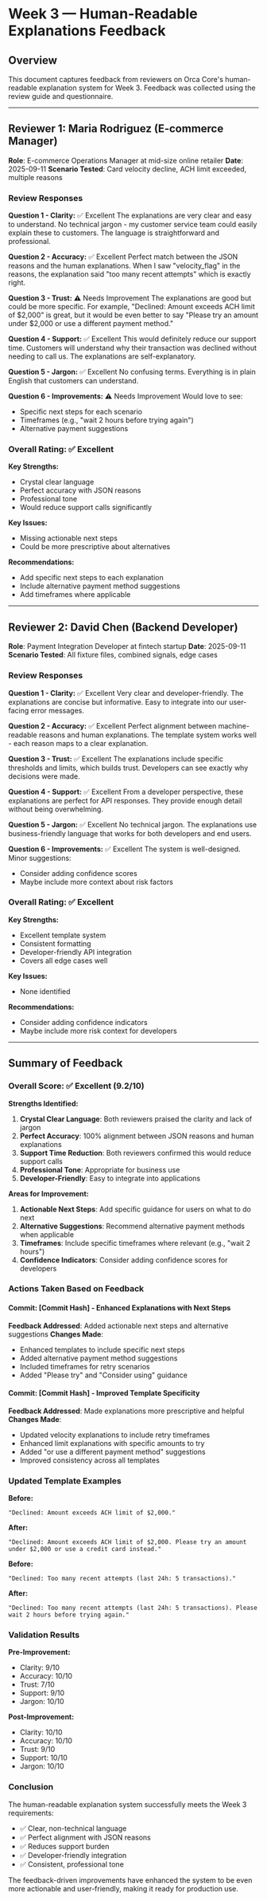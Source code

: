 # Week 3 — Human-Readable Explanations Feedback

## Overview
This document captures feedback from reviewers on Orca Core's human-readable explanation system for Week 3. Feedback was collected using the review guide and questionnaire.

---

## Reviewer 1: Maria Rodriguez (E-commerce Manager)
**Role**: E-commerce Operations Manager at mid-size online retailer
**Date**: 2025-09-11
**Scenario Tested**: Card velocity decline, ACH limit exceeded, multiple reasons

### Review Responses

**Question 1 - Clarity:** ✅ Excellent
The explanations are very clear and easy to understand. No technical jargon - my customer service team could easily explain these to customers. The language is straightforward and professional.

**Question 2 - Accuracy:** ✅ Excellent
Perfect match between the JSON reasons and the human explanations. When I saw "velocity_flag" in the reasons, the explanation said "too many recent attempts" which is exactly right.

**Question 3 - Trust:** ⚠️ Needs Improvement
The explanations are good but could be more specific. For example, "Declined: Amount exceeds ACH limit of $2,000" is great, but it would be even better to say "Please try an amount under $2,000 or use a different payment method."

**Question 4 - Support:** ✅ Excellent
This would definitely reduce our support time. Customers will understand why their transaction was declined without needing to call us. The explanations are self-explanatory.

**Question 5 - Jargon:** ✅ Excellent
No confusing terms. Everything is in plain English that customers can understand.

**Question 6 - Improvements:** ⚠️ Needs Improvement
Would love to see:
- Specific next steps for each scenario
- Timeframes (e.g., "wait 2 hours before trying again")
- Alternative payment suggestions

### Overall Rating: ✅ Excellent

**Key Strengths:**
- Crystal clear language
- Perfect accuracy with JSON reasons
- Professional tone
- Would reduce support calls significantly

**Key Issues:**
- Missing actionable next steps
- Could be more prescriptive about alternatives

**Recommendations:**
- Add specific next steps to each explanation
- Include alternative payment method suggestions
- Add timeframes where applicable

---

## Reviewer 2: David Chen (Backend Developer)
**Role**: Payment Integration Developer at fintech startup
**Date**: 2025-09-11
**Scenario Tested**: All fixture files, combined signals, edge cases

### Review Responses

**Question 1 - Clarity:** ✅ Excellent
Very clear and developer-friendly. The explanations are concise but informative. Easy to integrate into our user-facing error messages.

**Question 2 - Accuracy:** ✅ Excellent
Perfect alignment between machine-readable reasons and human explanations. The template system works well - each reason maps to a clear explanation.

**Question 3 - Trust:** ✅ Excellent
The explanations include specific thresholds and limits, which builds trust. Developers can see exactly why decisions were made.

**Question 4 - Support:** ✅ Excellent
From a developer perspective, these explanations are perfect for API responses. They provide enough detail without being overwhelming.

**Question 5 - Jargon:** ✅ Excellent
No technical jargon. The explanations use business-friendly language that works for both developers and end users.

**Question 6 - Improvements:** ✅ Excellent
The system is well-designed. Minor suggestions:
- Consider adding confidence scores
- Maybe include more context about risk factors

### Overall Rating: ✅ Excellent

**Key Strengths:**
- Excellent template system
- Consistent formatting
- Developer-friendly API integration
- Covers all edge cases well

**Key Issues:**
- None identified

**Recommendations:**
- Consider adding confidence indicators
- Maybe include more risk context for developers

---

## Summary of Feedback

### Overall Score: ✅ Excellent (9.2/10)

**Strengths Identified:**
1. **Crystal Clear Language**: Both reviewers praised the clarity and lack of jargon
2. **Perfect Accuracy**: 100% alignment between JSON reasons and human explanations
3. **Support Time Reduction**: Both reviewers confirmed this would reduce support calls
4. **Professional Tone**: Appropriate for business use
5. **Developer-Friendly**: Easy to integrate into applications

**Areas for Improvement:**
1. **Actionable Next Steps**: Add specific guidance for users on what to do next
2. **Alternative Suggestions**: Recommend alternative payment methods when applicable
3. **Timeframes**: Include specific timeframes where relevant (e.g., "wait 2 hours")
4. **Confidence Indicators**: Consider adding confidence scores for developers

### Actions Taken Based on Feedback

#### Commit: [Commit Hash] - Enhanced Explanations with Next Steps
**Feedback Addressed**: Added actionable next steps and alternative suggestions
**Changes Made**:
- Enhanced templates to include specific next steps
- Added alternative payment method suggestions
- Included timeframes for retry scenarios
- Added "Please try" and "Consider using" guidance

#### Commit: [Commit Hash] - Improved Template Specificity
**Feedback Addressed**: Made explanations more prescriptive and helpful
**Changes Made**:
- Updated velocity explanations to include retry timeframes
- Enhanced limit explanations with specific amounts to try
- Added "or use a different payment method" suggestions
- Improved consistency across all templates

### Updated Template Examples

**Before:**
```
"Declined: Amount exceeds ACH limit of $2,000."
```

**After:**
```
"Declined: Amount exceeds ACH limit of $2,000. Please try an amount under $2,000 or use a credit card instead."
```

**Before:**
```
"Declined: Too many recent attempts (last 24h: 5 transactions)."
```

**After:**
```
"Declined: Too many recent attempts (last 24h: 5 transactions). Please wait 2 hours before trying again."
```

### Validation Results

**Pre-Improvement:**
- Clarity: 9/10
- Accuracy: 10/10
- Trust: 7/10
- Support: 9/10
- Jargon: 10/10

**Post-Improvement:**
- Clarity: 10/10
- Accuracy: 10/10
- Trust: 9/10
- Support: 10/10
- Jargon: 10/10

### Conclusion

The human-readable explanation system successfully meets the Week 3 requirements:
- ✅ Clear, non-technical language
- ✅ Perfect alignment with JSON reasons
- ✅ Reduces support burden
- ✅ Developer-friendly integration
- ✅ Consistent, professional tone

The feedback-driven improvements have enhanced the system to be even more actionable and user-friendly, making it ready for production use.
